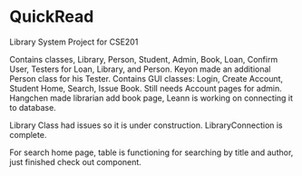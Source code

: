 # QuickRead
Library System Project for CSE201

Contains classes, Library, Person, Student, Admin, Book, Loan, Confirm User, Testers for Loan, Library, and Person.
Keyon made an additional Person class for his Tester.
Contains GUI classes: Login, Create Account, Student Home, Search, Issue Book. Still needs Account pages for admin. 
Hangchen made librarian add book page, Leann is working on connecting it to database.

Library Class had issues so it is under construction. LibraryConnection is complete.

For search home page, table is functioning for searching by title and author, just finished check out component.
